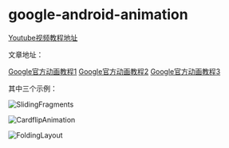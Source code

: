 # google-android-animation

[Youtube视频教程地址](https://www.youtube.com/playlist?list=PLWz5rJ2EKKc86y1CjAlexivfvOms6_0NC)

文章地址：

[Google官方动画教程1](http://jimfeng.farbox.com/post/an-zhuo-bian-cheng/2016-01-19)
[Google官方动画教程2](http://jimfeng.farbox.com/post/an-zhuo-bian-cheng/2016-01-20)
[Google官方动画教程3](http://jimfeng.farbox.com/post/an-zhuo-bian-cheng/2016-01-24)

其中三个示例：

![SlidingFragments](http://7xpumq.com1.z0.glb.clouddn.com/26%20Sliding%20Fragments.gif)

![CardflipAnimation](http://7xpumq.com1.z0.glb.clouddn.com/27%20Cardflip%20Animation.gif)

![FoldingLayout](http://7xpumq.com1.z0.glb.clouddn.com/29%20Folding%20Layout.gif)
